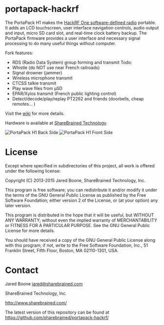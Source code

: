 # portapack-hackrf

The PortaPack H1 makes the [HackRF One software-defined radio](http://greatscottgadgets.com/hackrf/) portable. It adds an LCD touchscreen, user interface navigation controls, audio output and input, micro SD card slot, and real-time clock battery backup. The PortaPack firmware provides a user interface and necessary signal processing to do many useful things without computer.

Fork features:
* RDS (Radio Data System) group forming and transmit
Todo:
* Whistle (do NOT use near French railroads)
* Signal drowner (jammer)
* Wireless microphone transmit
* CTCSS talkie transmit
* Play wave files from µSD
* EPAR/Xylos transmit (French public lighting control)
* Detect/decode/play/replay PT2262 and friends (doorbells, cheap remotes... )

Visit the [wiki](https://github.com/sharebrained/portapack-hackrf/wiki) for more details.

Hardware is available at [ShareBrained Technology](http://sharebrained.com/portapack).

![PortaPack H1 Back Side](https://raw.github.com/sharebrained/portapack-hackrf/master/doc/images/hardware/portapack_h1_back.jpg)
![PortaPack H1 Front Side](https://raw.github.com/sharebrained/portapack-hackrf/master/doc/images/hardware/portapack_h1_front.jpg)

# License

Except where specified in subdirectories of this project, all work is offered under the following license:

Copyright (C) 2013-2015 Jared Boone, ShareBrained Technology, Inc.

This program is free software; you can redistribute it and/or
modify it under the terms of the GNU General Public License
as published by the Free Software Foundation; either version 2
of the License, or (at your option) any later version.

This program is distributed in the hope that it will be useful,
but WITHOUT ANY WARRANTY; without even the implied warranty of
MERCHANTABILITY or FITNESS FOR A PARTICULAR PURPOSE.  See the
GNU General Public License for more details.

You should have received a copy of the GNU General Public License
along with this program; if not, write to the Free Software
Foundation, Inc., 51 Franklin Street, Fifth Floor, Boston, MA
02110-1301, USA.

# Contact

Jared Boone <jared@sharebrained.com>

ShareBrained Technology, Inc.

<http://www.sharebrained.com/>

The latest version of this repository can be found at
https://github.com/sharebrained/portapack-hackrf/
